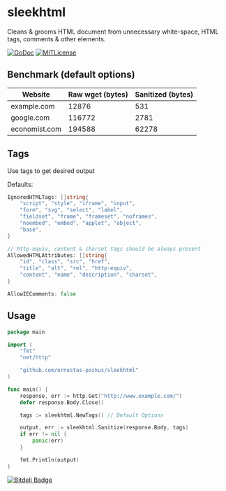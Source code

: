 sleekhtml
=========

Cleans &amp; grooms HTML document from unnecessary white-space, HTML tags, comments &amp; other elements.

[![GoDoc](http://godoc.org/github.com/ernestas-poskus/sleekhtml?status.svg)](http://godoc.org/github.com/ernestas-poskus/sleekhtml)
[![MITLicense](http://img.shields.io/badge/license-MIT-blue.svg)](http://opensource.org/licenses/MIT)

## Benchmark (default options)

Website | Raw wget (bytes) | Sanitized (bytes)
------- | ---------------- | ----------------
example.com | 12876 | 531
google.com | 116772 | 2781
economist.com | 194588 | 62278

## Tags
Use tags to get desired output

Defaults:
```go
IgnoredHTMLTags: []string{
	"script", "style", "iframe", "input",
	"form", "svg", "select", "label",
	"fieldset", "frame", "frameset", "noframes",
	"noembed", "embed", "applet", "object",
	"base",
}

// http-equiv, content & charset tags should be always present
AllowedHTMLAttributes: []string{
	"id", "class", "src", "href",
	"title", "alt", "rel", "http-equiv",
	"content", "name", "description", "charset",
}

AllowIEComments: false
```

## Usage
```go
package main

import (
	"fmt"
	"net/http"

	"github.com/ernestas-poskus/sleekhtml"
)

func main() {
	response, err := http.Get("http://www.example.com/")
	defer response.Body.Close()

	tags := sleekhtml.NewTags() // Default Options

	output, err := sleekhtml.Sanitize(response.Body, tags)
	if err != nil {
		panic(err)
	}

	fmt.Println(output)
}
```

[![Bitdeli Badge](https://d2weczhvl823v0.cloudfront.net/ernestas-poskus/sleekhtml/trend.png)](https://bitdeli.com/free "Bitdeli Badge")

